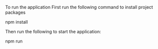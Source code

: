 To run the application
First run the following command to install project packages

npm install


Then run the following to start the application:

npm run

